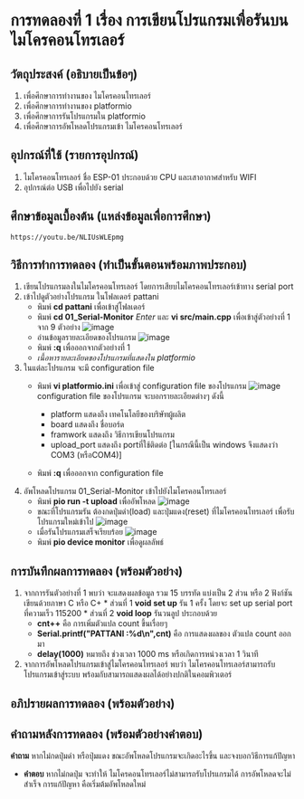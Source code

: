 # การทดลองที่ 1 เรื่อง การเขียนโปรแกรมเพื่อรันบนไมโครคอนโทรเลอร์

##  วัตถุประสงค์ (อธิบายเป็นข้อๆ)
  1. เพื่อศึกษาการทำงานของ ไมโครคอนโทรเลอร์
  2. เพื่อศึกษาการทำงานของ platformio
  3. เพื่อศึกษาการรันโปรแกรมใน platformio
  4. เพื่อศึกษาการอัพโหลดโปรแกรมเข้า ไมโครคอนโทรเลอร์
  
##  อุปกรณ์ที่ใช้ (รายการอุปกรณ์)
  1. ไมโครคอนโทรเลอร์ ชื่อ ESP-01 ประกอบด้วย CPU และเสาอากาศสำหรับ WIFI
  2. อุปกรณ์ต่อ USB เพื่อไปยัง serial

##  ศึกษาข้อมูลเบื้องต้น (แหล่งข้อมูลเพื่อการศึกษา)
    https://youtu.be/NLIUsWLEpmg

##  วิธีการทำการทดลอง (ทำเป็นขั้นตอนพร้อมภาพประกอบ)
  1. เขียนโปรแกรมลงในไมโครคอนโทรเลอร์ โดยการเสียบไมโครคอนโทรเลอร์เข้าทาง serial port
  2. เข้าไปดูตัวอย่างโปรแกรม ในโฟลเดอร์ pattani
      - พิมพ์ **cd pattani** เพื่อเข้าสู่โฟลเดอร์
      - พิมพ์ **cd 01_Serial-Monitor** *Enter* และ **vi src/main.cpp** เพื่อเข้าสู่ตัวอย่างที่ 1 จาก 9 ตัวอย่าง
      ![image](https://user-images.githubusercontent.com/80879429/112097457-a30f1600-8bd2-11eb-88e4-cbac8f414bb3.jpg)
      - อ่านข้อมูลรายละเอียดของโปรแกรม
      ![image](https://user-images.githubusercontent.com/80879429/112097638-f84b2780-8bd2-11eb-9a2d-d2e3cc8a6ab2.jpg)
      - พิมพ์ **:q** เพื่อออกจากตัวอย่างที่ 1
      - *เนื้อหารายละเอียดของโปรแกรมที่แสดงใน platformio*
  3. ในแต่ละโปรแกรม จะมี configuration file
      - พิมพ์ **vi platformio.ini** เพื่อเข้าสู่ configuration file ของโปรแกรม
      ![image](https://user-images.githubusercontent.com/80879429/112097678-06994380-8bd3-11eb-8312-ac04a47d448c.jpg)
        configuration file ของโปรแกรม จะบอกรายละเอียดต่างๆ ดังนี้
        * platform แสดงถึง เทคโนโลยีของบริษัทผู้ผลิต
        * board แสดงถึง ชื่อบอร์ด
        * framwork แสดงถึง วิธีการเขียนโปรแกรม
        * upload_port แสดงถึง portที่ใช้ติดต่อ  [ในกรณีนี้เป็น windows จึงแสดงว่า COM3 (หรือCOM4)]
      
      - พิมพ์ **:q** เพื่อออกจาก configuration file
  4. อัพโหลดโปรแกรม 01_Serial-Monitor เข้าไปยังไมโครคอนโทรเลอร์ 
      - พิมพ์ **pio run -t upload** เพื่ออัพโหลด
      ![image](https://user-images.githubusercontent.com/80879429/112097793-3c3e2c80-8bd3-11eb-996e-32ca2630c4d9.jpg)
      - ขณะที่โปรแกรมรัน ต้องกดปุ่มดำ(load) และปุ่มแดง(reset) ที่ไมโครคอนโทรเลอร์ เพื่อรับโปรแกรมใหม่เข้าไป
      ![image](https://user-images.githubusercontent.com/80879429/112098051-b53d8400-8bd3-11eb-81a0-603bb97c49a6.png)
      - เมื่อรันโปรแกรมเสร็จเรียบร้อย
      ![image](https://user-images.githubusercontent.com/80879429/112096308-9db0cc00-8bd0-11eb-8e18-ad50c46ef244.png)
      - พิมพ์ **pio device monitor** เพื่อดูผลลัพธ์

##  การบันทึกผลการทดลอง (พร้อมตัวอย่าง)
  1. จากการรันตัวอย่างที่ 1 พบว่า จะแสดงผลข้อมูล รวม 15 บรรทัด แบ่งเป็น 2 ส่วน หรือ 2 ฟังก์ชัน เขียนด้วยภาษา C หรือ C+
    * ส่วนที่ 1 **void set up** รัน 1 ครั้ง โดยจะ set up serial port ที่ความเร็ว 115200
    * ส่วนที่ 2 **void loop** รันวนลูป ประกอบด้วย
        * **cnt++** คือ การเพิ่มตัวแปล count ขึ้นเรื่อยๆ
        * **Serial.printf("PATTANI :%d\n",cnt)** คือ การแสดงผลของ ตัวแปล count ออกมา 
        * **delay(1000)** หมายถึง ช่วงเวลา 1000 ms หรือเกิดการหน่วงเวลา  1 วินาที 
  2. จากการอัพโหลดโปรแกรมเข้าสู่ไมโครคอนโทรเลอร์ พบว่า ไมโครคอนโทรเลอร์สามารถรับโปรแกรมเข้าสู่ระบบ พร้อมกับสามารถแสดงผลได้อย่างปกติในคอมพิวเตอร์

##  อภิปรายผลการทดลอง (พร้อมตัวอย่าง)

##  คำถามหลังการทดลอง (พร้อมตัวอย่างคำตอบ)
**คำถาม**   หากไม่กดปุ่มดำ หรือปุ่มแดง ขณะอัพโหลดโปรแกรมจะเกิดอะไรขึ้น และจงบอกวิธีการแก้ปัญหา
* **คำตอบ**   หากไม่กดปุ่ม จะทำให้ ไมโครคอนโทรเลอร์ไม่สามารถรับโปรแกรมได้ การอัพโหลดจะไม่สำเร็จ การแก้ปัญหา คือเริ่มต้มอัพโหลดใหม่
